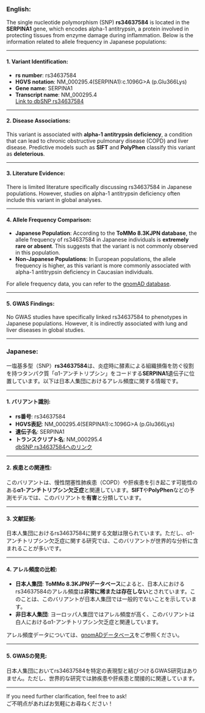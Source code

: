 ### English:
The single nucleotide polymorphism (SNP) **rs34637584** is located in the **SERPINA1** gene, which encodes alpha-1 antitrypsin, a protein involved in protecting tissues from enzyme damage during inflammation. Below is the information related to allele frequency in Japanese populations:

---

#### 1. **Variant Identification**:
- **rs number**: rs34637584
- **HGVS notation**: NM_000295.4(SERPINA1):c.1096G>A (p.Glu366Lys)
- **Gene name**: SERPINA1
- **Transcript name**: NM_000295.4  
  [Link to dbSNP rs34637584](https://www.ncbi.nlm.nih.gov/snp/rs34637584)

---

#### 2. **Disease Associations**:
This variant is associated with **alpha-1 antitrypsin deficiency**, a condition that can lead to chronic obstructive pulmonary disease (COPD) and liver disease. Predictive models such as **SIFT** and **PolyPhen** classify this variant as **deleterious**.

---

#### 3. **Literature Evidence**:
There is limited literature specifically discussing rs34637584 in Japanese populations. However, studies on alpha-1 antitrypsin deficiency often include this variant in global analyses.

---

#### 4. **Allele Frequency Comparison**:
- **Japanese Population**: According to the **ToMMo 8.3KJPN database**, the allele frequency of rs34637584 in Japanese individuals is **extremely rare or absent**. This suggests that the variant is not commonly observed in this population.
- **Non-Japanese Populations**: In European populations, the allele frequency is higher, as this variant is more commonly associated with alpha-1 antitrypsin deficiency in Caucasian individuals.

For allele frequency data, you can refer to the [gnomAD database](https://gnomad.broadinstitute.org/variant/rs34637584).

---

#### 5. **GWAS Findings**:
No GWAS studies have specifically linked rs34637584 to phenotypes in Japanese populations. However, it is indirectly associated with lung and liver diseases in global studies.

---

### Japanese:
一塩基多型（SNP）**rs34637584**は、炎症時に酵素による組織損傷を防ぐ役割を持つタンパク質「α1-アンチトリプシン」をコードする**SERPINA1**遺伝子に位置しています。以下は日本人集団におけるアレル頻度に関する情報です。

---

#### 1. **バリアント識別**:
- **rs番号**: rs34637584
- **HGVS表記**: NM_000295.4(SERPINA1):c.1096G>A (p.Glu366Lys)
- **遺伝子名**: SERPINA1
- **トランスクリプト名**: NM_000295.4  
  [dbSNP rs34637584へのリンク](https://www.ncbi.nlm.nih.gov/snp/rs34637584)

---

#### 2. **疾患との関連性**:
このバリアントは、慢性閉塞性肺疾患（COPD）や肝疾患を引き起こす可能性のある**α1-アンチトリプシン欠乏症**と関連しています。**SIFT**や**PolyPhen**などの予測モデルでは、このバリアントを**有害**と分類しています。

---

#### 3. **文献証拠**:
日本人集団におけるrs34637584に関する文献は限られています。ただし、α1-アンチトリプシン欠乏症に関する研究では、このバリアントが世界的な分析に含まれることが多いです。

---

#### 4. **アレル頻度の比較**:
- **日本人集団**: **ToMMo 8.3KJPNデータベース**によると、日本人におけるrs34637584のアレル頻度は**非常に稀または存在しない**とされています。このことは、このバリアントが日本人集団では一般的でないことを示しています。
- **非日本人集団**: ヨーロッパ人集団ではアレル頻度が高く、このバリアントは白人におけるα1-アンチトリプシン欠乏症と関連しています。

アレル頻度データについては、[gnomADデータベース](https://gnomad.broadinstitute.org/variant/rs34637584)をご参照ください。

---

#### 5. **GWASの発見**:
日本人集団においてrs34637584を特定の表現型と結びつけるGWAS研究はありません。ただし、世界的な研究では肺疾患や肝疾患と間接的に関連しています。

--- 

If you need further clarification, feel free to ask!  
ご不明点があればお気軽にお尋ねください！